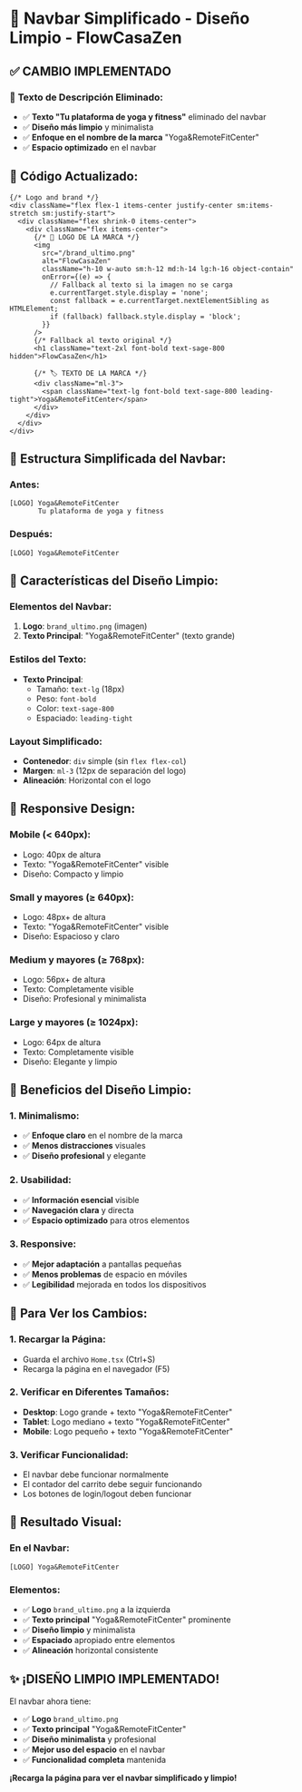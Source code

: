 # 🎨 Navbar Simplificado - Diseño Limpio - FlowCasaZen

## ✅ **CAMBIO IMPLEMENTADO**

### 🎯 **Texto de Descripción Eliminado:**
- ✅ **Texto "Tu plataforma de yoga y fitness"** eliminado del navbar
- ✅ **Diseño más limpio** y minimalista
- ✅ **Enfoque en el nombre de la marca** "Yoga&RemoteFitCenter"
- ✅ **Espacio optimizado** en el navbar

## 🔧 **Código Actualizado:**

```tsx
{/* Logo and brand */}
<div className="flex flex-1 items-center justify-center sm:items-stretch sm:justify-start">
  <div className="flex shrink-0 items-center">
    <div className="flex items-center">
      {/* 🎨 LOGO DE LA MARCA */}
      <img 
        src="/brand_ultimo.png" 
        alt="FlowCasaZen" 
        className="h-10 w-auto sm:h-12 md:h-14 lg:h-16 object-contain"
        onError={(e) => {
          // Fallback al texto si la imagen no se carga
          e.currentTarget.style.display = 'none';
          const fallback = e.currentTarget.nextElementSibling as HTMLElement;
          if (fallback) fallback.style.display = 'block';
        }}
      />
      {/* Fallback al texto original */}
      <h1 className="text-2xl font-bold text-sage-800 hidden">FlowCasaZen</h1>
      
      {/* 🏷️ TEXTO DE LA MARCA */}
      <div className="ml-3">
        <span className="text-lg font-bold text-sage-800 leading-tight">Yoga&RemoteFitCenter</span>
      </div>
    </div>
  </div>
</div>
```

## 🎨 **Estructura Simplificada del Navbar:**

### **Antes:**
```
[LOGO] Yoga&RemoteFitCenter
       Tu plataforma de yoga y fitness
```

### **Después:**
```
[LOGO] Yoga&RemoteFitCenter
```

## 🎯 **Características del Diseño Limpio:**

### **Elementos del Navbar:**
1. **Logo**: `brand_ultimo.png` (imagen)
2. **Texto Principal**: "Yoga&RemoteFitCenter" (texto grande)

### **Estilos del Texto:**
- **Texto Principal**: 
  - Tamaño: `text-lg` (18px)
  - Peso: `font-bold`
  - Color: `text-sage-800`
  - Espaciado: `leading-tight`

### **Layout Simplificado:**
- **Contenedor**: `div` simple (sin `flex flex-col`)
- **Margen**: `ml-3` (12px de separación del logo)
- **Alineación**: Horizontal con el logo

## 📱 **Responsive Design:**

### **Mobile (< 640px):**
- Logo: 40px de altura
- Texto: "Yoga&RemoteFitCenter" visible
- Diseño: Compacto y limpio

### **Small y mayores (≥ 640px):**
- Logo: 48px+ de altura
- Texto: "Yoga&RemoteFitCenter" visible
- Diseño: Espacioso y claro

### **Medium y mayores (≥ 768px):**
- Logo: 56px+ de altura
- Texto: Completamente visible
- Diseño: Profesional y minimalista

### **Large y mayores (≥ 1024px):**
- Logo: 64px de altura
- Texto: Completamente visible
- Diseño: Elegante y limpio

## 🎨 **Beneficios del Diseño Limpio:**

### **1. Minimalismo:**
- ✅ **Enfoque claro** en el nombre de la marca
- ✅ **Menos distracciones** visuales
- ✅ **Diseño profesional** y elegante

### **2. Usabilidad:**
- ✅ **Información esencial** visible
- ✅ **Navegación clara** y directa
- ✅ **Espacio optimizado** para otros elementos

### **3. Responsive:**
- ✅ **Mejor adaptación** a pantallas pequeñas
- ✅ **Menos problemas** de espacio en móviles
- ✅ **Legibilidad** mejorada en todos los dispositivos

## 🚀 **Para Ver los Cambios:**

### **1. Recargar la Página:**
- Guarda el archivo `Home.tsx` (Ctrl+S)
- Recarga la página en el navegador (F5)

### **2. Verificar en Diferentes Tamaños:**
- **Desktop**: Logo grande + texto "Yoga&RemoteFitCenter"
- **Tablet**: Logo mediano + texto "Yoga&RemoteFitCenter"
- **Mobile**: Logo pequeño + texto "Yoga&RemoteFitCenter"

### **3. Verificar Funcionalidad:**
- El navbar debe funcionar normalmente
- El contador del carrito debe seguir funcionando
- Los botones de login/logout deben funcionar

## 🎯 **Resultado Visual:**

### **En el Navbar:**
```
[LOGO] Yoga&RemoteFitCenter
```

### **Elementos:**
- ✅ **Logo** `brand_ultimo.png` a la izquierda
- ✅ **Texto principal** "Yoga&RemoteFitCenter" prominente
- ✅ **Diseño limpio** y minimalista
- ✅ **Espaciado** apropiado entre elementos
- ✅ **Alineación** horizontal consistente

## ✨ **¡DISEÑO LIMPIO IMPLEMENTADO!**

El navbar ahora tiene:
- ✅ **Logo** `brand_ultimo.png`
- ✅ **Texto principal** "Yoga&RemoteFitCenter"
- ✅ **Diseño minimalista** y profesional
- ✅ **Mejor uso del espacio** en el navbar
- ✅ **Funcionalidad completa** mantenida

**¡Recarga la página para ver el navbar simplificado y limpio!**
